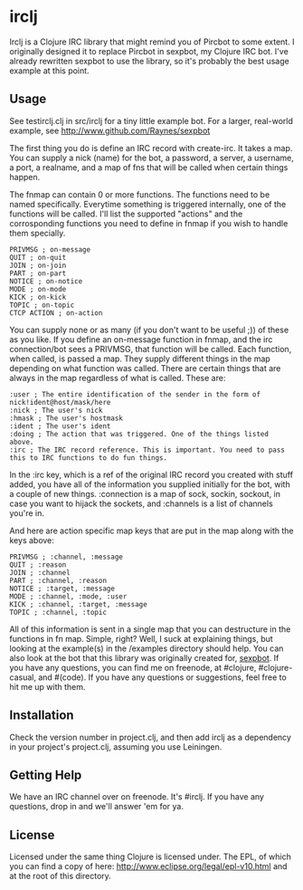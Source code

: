# irclj

Irclj is a Clojure IRC library that might remind you of Pircbot to some extent. I originally designed it to replace Pircbot in sexpbot, my Clojure IRC bot. I've already rewritten sexpbot to use the library, so it's probably the best usage example at this point.

## Usage

See testirclj.clj in src/irclj for a tiny little example bot. For a larger, real-world example, see http://www.github.com/Raynes/sexpbot

The first thing you do is define an IRC record with create-irc. It takes a map. You can supply a nick (name) for the bot, a password, a server, a username, a port, a realname, and a map of fns that will be called when certain things happen.

The fnmap can contain 0 or more functions. The functions need to be named specifically. Everytime something is triggered internally, one of the functions will be called. I'll list the supported "actions" and the corrosponding functions you need to define in fnmap if you wish to handle them specially.

    PRIVMSG ; on-message
    QUIT ; on-quit
    JOIN ; on-join
    PART ; on-part
    NOTICE ; on-notice
    MODE ; on-mode
    KICK ; on-kick
    TOPIC ; on-topic
    CTCP ACTION ; on-action

You can supply none or as many (if you don't want to be useful ;)) of these as you like. If you define an on-message function in fnmap, and the irc connection/bot sees a PRIVMSG, that function will be called. Each function, when called, is passed a map. They supply different things in the map depending on what function was called. There are certain things that are always in the map regardless of what is called. These are:

    :user ; The entire identification of the sender in the form of nick!ident@host/mask/here
    :nick ; The user's nick
    :hmask ; The user's hostmask
    :ident ; The user's ident
    :doing ; The action that was triggered. One of the things listed above.
    :irc ; The IRC record reference. This is important. You need to pass this to IRC functions to do fun things.

In the :irc key, which is a ref of the original IRC record you created with stuff added, you have all of the information you supplied initially for the bot, with a couple of new things. :connection is a map of sock, sockin, sockout, in case you want to hijack the sockets, and :channels is a list of channels you're in.

And here are action specific map keys that are put in the map along with the keys above:

    PRIVMSG ; :channel, :message
    QUIT ; :reason
    JOIN ; :channel
    PART ; :channel, :reason
    NOTICE ; :target, :message
    MODE ; :channel, :mode, :user
    KICK ; :channel, :target, :message
    TOPIC ; :channel, :topic

All of this information is sent in a single map that you can destructure in the functions in fn map. Simple, right? Well, I suck at explaining things, but looking at the example(s) in the /examples directory should help. You can also look at the bot that this library was originally created for, [sexpbot](http://github.com/Raynes/sexpbot). If you have any questions, you can find me on freenode, at #clojure, #clojure-casual, and #(code). If you have any questions or suggestions, feel free to hit me up with them.

## Installation

Check the version number in project.clj, and then add irclj as a dependency in your project's project.clj, assuming you use Leiningen.

## Getting Help

We have an IRC channel over on freenode. It's #irclj. If you have any questions, drop in and we'll answer 'em for ya.

## License

Licensed under the same thing Clojure is licensed under. The EPL, of which you can find a copy of here: http://www.eclipse.org/legal/epl-v10.html and at the root of this directory.